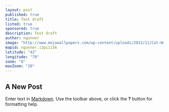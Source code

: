 ```yaml
---
layout: post
published: true
title: Test draft
listed: true
sponsored: true
description: Test draft
author: ngunner
image: "http://www.mojowallpapers.com/wp-content/uploads/2013/11/Cat-Wallpaper-17.jpg"
mapid: ngunner.i3pi1i5k
latitude: "42"
longitude: "79"
zoom: "8"
maxZoom: "20"
---
```


## A New Post

Enter text in [Markdown](http://daringfireball.net/projects/markdown/). Use the toolbar above, or click the **?** button for formatting help.